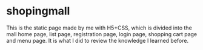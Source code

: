 # shopingmall
This is the static page made by me with H5+CSS, which is divided into the mall home page, list page, registration page, login page, shopping cart page and menu page. It is what I did to review the knowledge I learned before.
